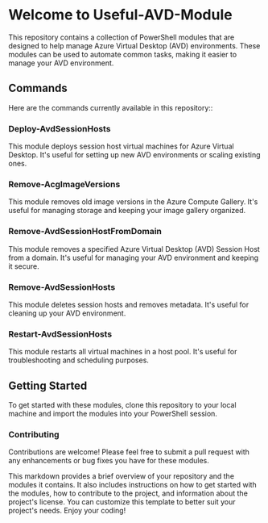 # Welcome to Useful-AVD-Module

This repository contains a collection of PowerShell modules that are designed to help manage Azure Virtual Desktop (AVD) environments. These modules can be used to automate common tasks, making it easier to manage your AVD environment.

## Commands

Here are the commands currently available in this repository::

### Deploy-AvdSessionHosts
This module deploys session host virtual machines for Azure Virtual Desktop. It's useful for setting up new AVD environments or scaling existing ones.

### Remove-AcgImageVersions
This module removes old image versions in the Azure Compute Gallery. It's useful for managing storage and keeping your image gallery organized.

### Remove-AvdSessionHostFromDomain
This module removes a specified Azure Virtual Desktop (AVD) Session Host from a domain. It's useful for managing your AVD environment and keeping it secure.

### Remove-AvdSessionHosts
This module deletes session hosts and removes metadata. It's useful for cleaning up your AVD environment.

### Restart-AvdSessionHosts
This module restarts all virtual machines in a host pool. It's useful for troubleshooting and scheduling purposes.

## Getting Started

To get started with these modules, clone this repository to your local machine and import the modules into your PowerShell session.

### Contributing
Contributions are welcome! Please feel free to submit a pull request with any enhancements or bug fixes you have for these modules.

This markdown provides a brief overview of your repository and the modules it contains. It also includes instructions on how to get started with the modules, how to contribute to the project, and information about the project's license. You can customize this template to better suit your project's needs. Enjoy your coding!


